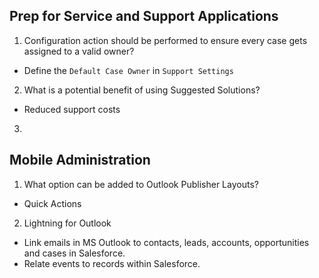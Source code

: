 ## Prep for Service and Support Applications
1. Configuration action should be performed to ensure every case gets assigned to a valid owner?
  * Define the `Default Case Owner` in `Support Settings`
2. What is a potential benefit of using Suggested Solutions?
  * Reduced support costs
3. 

## Mobile Administration
1. What option can be added to Outlook Publisher Layouts?
  * Quick Actions
2. Lightning for Outlook
  * Link emails in MS Outlook to contacts, leads, accounts, opportunities and cases in Salesforce. 
  * Relate events to records within Salesforce.
